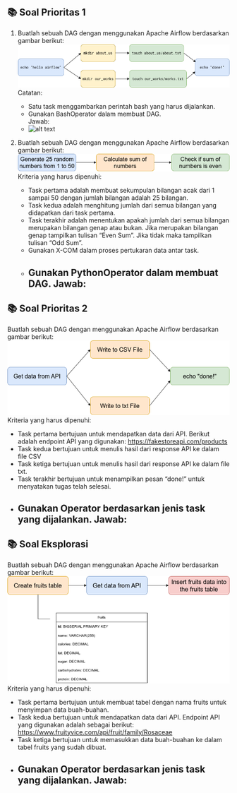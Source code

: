 ## 📚 Soal Prioritas 1

1. Buatlah sebuah DAG dengan menggunakan Apache Airflow berdasarkan gambar berikut:
   ![alt text](https://github.com/arumkinanthi/data_nimas-sekararum-kinanthi/blob/main/16_Workflow%20Orchestration%20with%20Airflow/Screenshot/Soal/dag_exercise.png?raw=true)\
   Catatan:
   - Satu task menggambarkan perintah bash yang harus dijalankan.
   - Gunakan BashOperator dalam membuat DAG.\
   Jawab:
   - ![alt text]()

2. Buatlah sebuah DAG dengan menggunakan Apache Airflow berdasarkan gambar berikut:
   ![alt text](https://github.com/arumkinanthi/data_nimas-sekararum-kinanthi/blob/main/16_Workflow%20Orchestration%20with%20Airflow/Screenshot/Soal/DAG_EXEC_FIX_02.png?raw=true)\
   Kriteria yang harus dipenuhi:
   - Task pertama adalah membuat sekumpulan bilangan acak dari 1 sampai 50 dengan jumlah bilangan adalah 25 bilangan.
   - Task kedua adalah menghitung jumlah dari semua bilangan yang didapatkan dari task pertama.
   - Task terakhir adalah menentukan apakah jumlah dari semua bilangan merupakan bilangan genap atau bukan. Jika merupakan bilangan genap tampilkan tulisan “Even Sum”. Jika tidak maka tampilkan tulisan “Odd Sum”.
   - Gunakan X-COM dalam proses pertukaran data antar task.
   - Gunakan PythonOperator dalam membuat DAG.
   Jawab:
      - 
   
   
## 📚 Soal Prioritas 2
Buatlah sebuah DAG dengan menggunakan Apache Airflow berdasarkan gambar berikut:       
![alt text](https://github.com/arumkinanthi/data_nimas-sekararum-kinanthi/blob/main/16_Workflow%20Orchestration%20with%20Airflow/Screenshot/Soal/dag_exec_03.png?raw=true)\
Kriteria yang harus dipenuhi:
- Task pertama bertujuan untuk mendapatkan data dari API. Berikut adalah endpoint API yang digunakan: https://fakestoreapi.com/products 
- Task kedua bertujuan untuk menulis hasil dari response API ke dalam file CSV
- Task ketiga bertujuan untuk menulis hasil dari response API ke dalam file txt.
- Task terakhir bertujuan untuk menampilkan pesan “done!” untuk menyatakan tugas telah selesai.
- Gunakan Operator berdasarkan jenis task yang dijalankan.
Jawab:
   - 
   
   
   
## 📚 Soal Eksplorasi
Buatlah sebuah DAG dengan menggunakan Apache Airflow berdasarkan gambar berikut:
![alt text](https://github.com/arumkinanthi/data_nimas-sekararum-kinanthi/blob/main/16_Workflow%20Orchestration%20with%20Airflow/Screenshot/Soal/DAG_EXEC_04.png?raw=true)\
Kriteria yang harus dipenuhi:
- Task pertama bertujuan untuk membuat tabel dengan nama fruits untuk menyimpan data buah-buahan.
- Task kedua bertujuan untuk mendapatkan data dari API. Endpoint API yang digunakan adalah sebagai berikut: https://www.fruityvice.com/api/fruit/family/Rosaceae 
- Task ketiga bertujuan untuk memasukkan data buah-buahan ke dalam tabel fruits yang sudah dibuat.
- Gunakan Operator berdasarkan jenis task yang dijalankan.
Jawab:
   - 